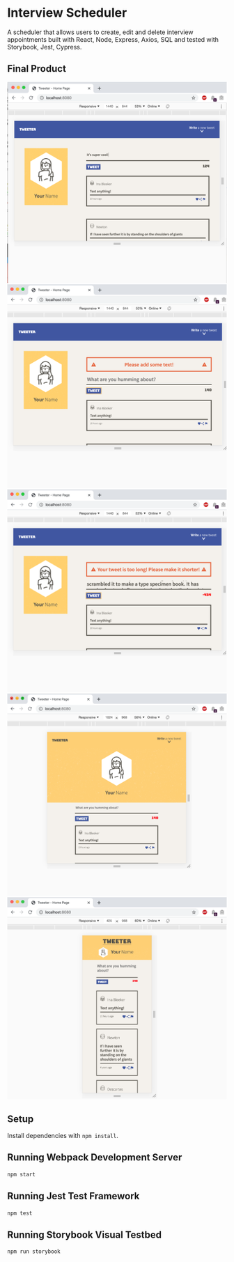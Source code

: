 # Interview Scheduler
A scheduler that allows users to create, edit and delete interview appointments built with React, Node, Express, Axios, SQL and tested with Storybook, Jest, Cypress.

## Final Product

!["Screenshot of Scheduler when loaded"](https://github.com/luaduarte04/tweeter/blob/master/public/images/big-screen.png?raw=true)
!["Screenshot of error message - no text was typed into text area"](https://github.com/luaduarte04/tweeter/blob/master/public/images/error-message-1.png?raw=true)
!["Screenshot of error message - text exceeds counter limit"](https://github.com/luaduarte04/tweeter/blob/master/public/images/error-message-2.png?raw=true)
!["Screenshot of Tweeter on medium range screens - small laptops / tablets"](https://github.com/luaduarte04/tweeter/blob/master/public/images/medium-screen.png?raw=true)
!["Screenshot of Tweeter on small screens - phones"](https://github.com/luaduarte04/tweeter/blob/master/public/images/small-screen.png?raw=true)

## Setup

Install dependencies with `npm install`.

## Running Webpack Development Server

```sh
npm start
```

## Running Jest Test Framework

```sh
npm test
```

## Running Storybook Visual Testbed

```sh
npm run storybook
```
